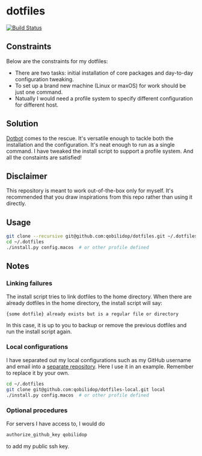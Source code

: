 # dotfiles

[![Build Status](https://travis-ci.org/qobilidop/dotfiles.svg?branch=master)](https://travis-ci.org/qobilidop/dotfiles)

## Constraints

Below are the constraints for my dotfiles:
- There are two tasks: initial installation of core packages and day-to-day configuration tweaking.
- To set up a brand new machine (Linux or maxOS) for work should be just one command.
- Natually I would need a profile system to specify different configuration for different host.

## Solution

[Dotbot] comes to the rescue. It's versatile enough to tackle both the installation and the configuration. It's neat enough to run as a single command. I have tweaked the install script to support a profile system. And all the constaints are satisfied!

## Disclaimer

This repository is meant to work out-of-the-box only for myself. It's recommended that you draw inspirations from this repo rather than using it directly.

## Usage

```sh
git clone --recursive git@github.com:qobilidop/dotfiles.git ~/.dotfiles
cd ~/.dotfiles
./install.py config.macos  # or other profile defined
```

## Notes

### Linking failures

The install script tries to link dotfiles to the home directory. When there are already dotfiles in the home directory, the install script will say:

```
{some dotfile} already exists but is a regular file or directory
```

In this case, it is up to you to backup or remove the previous dotfiles and run the install script again.

### Local configurations

I have separated out my local configurations such as my GitHub username and email into a [separate repository](https://github.com/qobilidop/dotfiles-local). Here I use it in an example. Remember to replace it by your own.

```sh
cd ~/.dotfiles
git clone git@github.com:qobilidop/dotfiles-local.git local
./install.py config.macos  # or other profile defined
```

### Optional procedures

For servers I have access to, I would do

```sh
authorize_github_key qobilidop
```

to add my public ssh key.

[Dotbot]: https://github.com/anishathalye/dotbot
